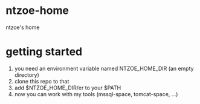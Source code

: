 # ntzoe-home
ntzoe's home

# getting started
1. you need an environment variable named NTZOE_HOME_DIR (an empty directory)
2. clone this repo to that
3. add $NTZOE_HOME_DIR/er to your $PATH
4. now you can work with my tools (mssql-space, tomcat-space, ...)
